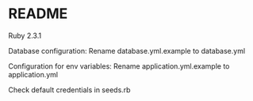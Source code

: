 # README
Ruby 2.3.1

Database configuration:
Rename database.yml.example to database.yml

Configuration for env variables: 
Rename application.yml.example to application.yml

Check default credentials in seeds.rb